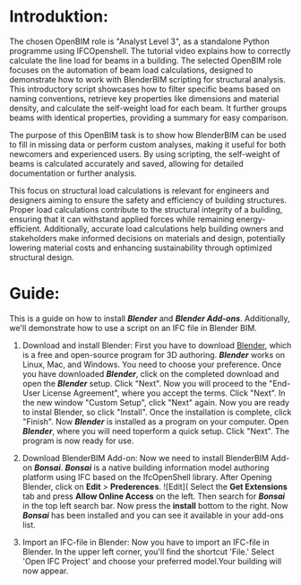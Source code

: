 # Introduktion: 
The chosen OpenBIM role is "Analyst Level 3", as a standalone Python programme using IFCOpenshell. The tutorial video explains how to correctly calculate the line load for beams in a building.
The selected OpenBIM role focuses on the automation of beam load calculations, designed to demonstrate how to work with BlenderBIM scripting for structural analysis. This introductory script showcases how to filter specific beams based on naming conventions, retrieve key properties like dimensions and material density, and calculate the self-weight load for each beam. It further groups beams with identical properties, providing a summary for easy comparison.

The purpose of this OpenBIM task is to show how BlenderBIM can be used to fill in missing data or perform custom analyses, making it useful for both newcomers and experienced users. By using scripting, the self-weight of beams is calculated accurately and saved, allowing for detailed documentation or further analysis.

This focus on structural load calculations is relevant for engineers and designers aiming to ensure the safety and efficiency of building structures. Proper load calculations contribute to the structural integrity of a building, ensuring that it can withstand applied forces while remaining energy-efficient. Additionally, accurate load calculations help building owners and stakeholders make informed decisions on materials and design, potentially lowering material costs and enhancing sustainability through optimized structural design.

# Guide:
This is a guide on how to install _**Blender**_ and _**Blender Add-ons**_. Additionally, we'll demonstrate how to use a script on an IFC file in Blender BIM.

1. Download and install Blender:
First you have to download [Blender](https://www.blender.org/download/), which is a free and open-source program for 3D authoring. _**Blender**_ works on Linux, Mac, and Windows. You need to choose your preference. Once you have downloaded _**Blender**_, click on the completed download and open the _**Blender**_ setup. Click "Next". Now you will proceed to the "End-User License Agreement", where you accept the terms. Click "Next". In the new window "Custom Setup", click "Next" again. Now you are ready to instal Blender, so click "Install". Once the installation is complete, click "Finish". Now _**Blender**_ is installed as a program on your computer. Open _**Blender**_, where you will need toperform a quick setup. Click "Next". The program is now ready for use.

2. Download BlenderBIM Add-on:
Now we need to install BlenderBIM Add-on _**Bonsai**_.
_**Bonsai**_ is a native building information model authoring platform using IFC based on the IfcOpenShell library.
After Opening Blender, click on **Edit** > **Prederences**.
![Edit](
Select the **Get Extensions** tab and press **Allow Online Access** on the left. Then search for _**Bonsai**_ in the top left search bar. Now press the **install** bottom to the right. Now _**Bonsai**_ has been installed and you can see it available in your add-ons list.

4. Import an IFC-file in Blender:
Now you have to import an IFC-file in Blender. In the upper left corner, you'll find the shortcut 'File.' Select 'Open IFC Project' and choose your preferred model.Your building will now appear.

